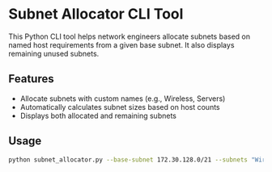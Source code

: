 # Subnet Allocator CLI Tool

This Python CLI tool helps network engineers allocate subnets based on named host requirements from a given base subnet. It also displays remaining unused subnets.

## Features

- Allocate subnets with custom names (e.g., Wireless, Servers)
- Automatically calculates subnet sizes based on host counts
- Displays both allocated and remaining subnets

## Usage

```bash
python subnet_allocator.py --base-subnet 172.30.128.0/21 --subnets "Wireless:500,Servers:200,CCTV:50"
```